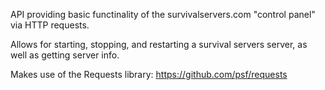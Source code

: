 API providing basic functinality of the survivalservers.com "control panel" via HTTP requests.

Allows for starting, stopping, and restarting a survival servers server, as well as getting server info.

Makes use of the Requests library: https://github.com/psf/requests